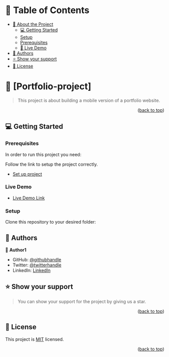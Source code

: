 # 📗 Table of Contents

- [📖 About the Project](#about-project)
   - [💻 Getting Started](#getting-started)
  - [Setup](#setup)
  - [Prerequisites](#prerequisites)
  - [🚀 Live Demo](#live-demo)
- [👥 Authors](#authors)
- [⭐️ Show your support](#support)
- [📝 License](#license)


# 📖 [Portfolio-project] <a name="about-project"></a>

>  This project is about building a mobile version of a portfolio website.

 
<p align="right">(<a href="#readme-top">back to top</a>)</p>

## 💻 Getting Started <a name="getting-started"></a>

### Prerequisites

In order to run this project you need:

Follow the link to setup the project correctly.

- [Set up project](https://github.com/microverseinc/linters-config/tree/master/html-css)

### Live Demo <a name="live-demo"></a>

- [Live Demo Link](https://shaaibu7.github.io/)


### Setup

Clone this repository to your desired folder:

 
## 👥 Authors <a name="authors"></a>


👤 **Author1**

- GitHub: [@githubhandle](https://github.com/shaaibu7)
- Twitter: [@twitterhandle](https://twitter.com/shaaibu)
- LinkedIn: [LinkedIn](https://linkedin.com/in/shaaibu)

 
## ⭐️ Show your support <a name="support"></a>

> You can show your support for the project by giving us a star.


<p align="right">(<a href="#readme-top">back to top</a>)</p>

 
## 📝 License <a name="license"></a>

This project is [MIT](./LICENSE) licensed.

<p align="right">(<a href="#readme-top">back to top</a>)</p>
